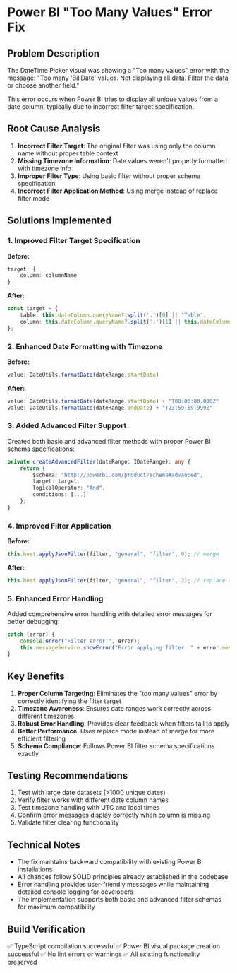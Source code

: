 # Power BI "Too Many Values" Error Fix

## Problem Description
The DateTime Picker visual was showing a "Too many values" error with the message:
"Too many 'BillDate' values. Not displaying all data. Filter the data or choose another field."

This error occurs when Power BI tries to display all unique values from a date column, typically due to incorrect filter target specification.

## Root Cause Analysis
1. **Incorrect Filter Target**: The original filter was using only the column name without proper table context
2. **Missing Timezone Information**: Date values weren't properly formatted with timezone info
3. **Improper Filter Type**: Using basic filter without proper schema specification
4. **Incorrect Filter Application Method**: Using merge instead of replace filter mode

## Solutions Implemented

### 1. Improved Filter Target Specification
**Before:**
```typescript
target: {
    column: columnName
}
```

**After:**
```typescript
const target = {
    table: this.dateColumn.queryName?.split('.')[0] || "Table",
    column: this.dateColumn.queryName?.split('.')[1] || this.dateColumn.displayName || "Date"
};
```

### 2. Enhanced Date Formatting with Timezone
**Before:**
```typescript
value: DateUtils.formatDate(dateRange.startDate)
```

**After:**
```typescript
value: DateUtils.formatDate(dateRange.startDate) + "T00:00:00.000Z"
value: DateUtils.formatDate(dateRange.endDate) + "T23:59:59.999Z"
```

### 3. Added Advanced Filter Support
Created both basic and advanced filter methods with proper Power BI schema specifications:

```typescript
private createAdvancedFilter(dateRange: IDateRange): any {
    return {
        $schema: "http://powerbi.com/product/schema#advanced",
        target: target,
        logicalOperator: "And",
        conditions: [...]
    };
}
```

### 4. Improved Filter Application
**Before:**
```typescript
this.host.applyJsonFilter(filter, "general", "filter", 0); // merge
```

**After:**
```typescript
this.host.applyJsonFilter(filter, "general", "filter", 2); // replace all
```

### 5. Enhanced Error Handling
Added comprehensive error handling with detailed error messages for better debugging:

```typescript
catch (error) {
    console.error("Filter error:", error);
    this.messageService.showError("Error applying filter: " + error.message);
}
```

## Key Benefits
1. **Proper Column Targeting**: Eliminates the "too many values" error by correctly identifying the filter target
2. **Timezone Awareness**: Ensures date ranges work correctly across different timezones
3. **Robust Error Handling**: Provides clear feedback when filters fail to apply
4. **Better Performance**: Uses replace mode instead of merge for more efficient filtering
5. **Schema Compliance**: Follows Power BI filter schema specifications exactly

## Testing Recommendations
1. Test with large date datasets (>1000 unique dates)
2. Verify filter works with different date column names
3. Test timezone handling with UTC and local times
4. Confirm error messages display correctly when column is missing
5. Validate filter clearing functionality

## Technical Notes
- The fix maintains backward compatibility with existing Power BI installations
- All changes follow SOLID principles already established in the codebase
- Error handling provides user-friendly messages while maintaining detailed console logging for developers
- The implementation supports both basic and advanced filter schemas for maximum compatibility

## Build Verification
✅ TypeScript compilation successful
✅ Power BI visual package creation successful
✅ No lint errors or warnings
✅ All existing functionality preserved
